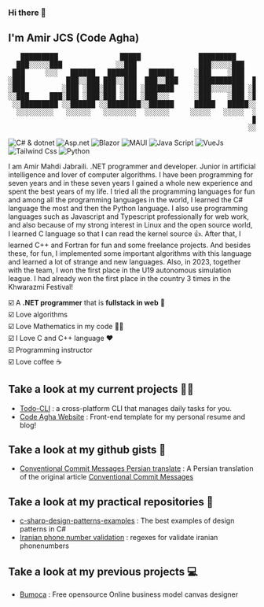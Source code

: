 ### Hi there 👋
## I'm Amir JCS (Code Agha) 

<pre style="backgound-color=transparent">
   █████████               █████              █████████            █████               
  ███░░░░░███             ░░███               ███░░░░░███          ░░███                
 ███     ░░░   ██████   ███████   ██████     ░███    ░███   ███████ ░███████    ██████  
░███          ███░░███ ███░░███  ███░░███    ░███████████  ███░░███ ░███░░███  ░░░░░███ 
░███         ░███ ░███░███ ░███ ░███████     ░███░░░░░███ ░███ ░███ ░███ ░███   ███████ 
░░███     ███░███ ░███░███ ░███ ░███░░░      ░███    ░███ ░███ ░███ ░███ ░███  ███░░███ 
 ░░█████████ ░░██████ ░░████████░░██████     █████   █████░░███████ ████ █████░░████████
  ░░░░░░░░░   ░░░░░░   ░░░░░░░░  ░░░░░░     ░░░░░   ░░░░░  ░░░░░███░░░░ ░░░░░  ░░░░░░░░ 
                                                           ███ ░███                      
                                                          ░░██████                      </pre>

![C# & dotnet](https://img.shields.io/badge/C%23%20%26%20dotnet-c%23d%26dotnet?logo=c-sharp&logoColor=%23083344&labelColor=%237dd3fc&color=%230891b2) ![Asp.net](https://img.shields.io/badge/Asp.Net-c%23d%26dotnet?logo=dotnet&logoColor=%23500724&labelColor=%23f9a8d4&color=%23db2777) ![Blazor](https://img.shields.io/badge/Blazor-c%23d%26dotnet?logo=dotnet&logoColor=%231e3a8a&labelColor=%23818cf8&color=%236366f1) ![MAUI](https://img.shields.io/badge/MAUI-c%23d%26dotnet?logo=dotnet&logoColor=%232e1065&labelColor=%23a78bfa&color=%239333ea) ![Java Script](https://img.shields.io/badge/Java%20script-c%23d%26dotnet?logo=javascript&logoColor=%23fbbf24&labelColor=%2378350f&color=%23fcd34d) ![VueJs](https://img.shields.io/badge/Vue.js-c%23d%26dotnet?logo=vuedotjs&logoColor=%23166534&labelColor=%234ade80&color=%2316a34a) ![Tailwind Css](https://img.shields.io/badge/Tailwind%20Css-c%23d%26dotnet?logo=tailwindcss&logoColor=%230ea5e9&labelColor=%23082f49&color=%230369a1) ![Python](https://img.shields.io/badge/Python-c%23d%26dotnet?logo=python&logoColor=%23fbbf24&labelColor=%23082f49&color=%23fbbf24)  


I am Amir Mahdi Jabraili.  .NET programmer and developer.  Junior in artificial intelligence and lover of computer algorithms.  I have been programming for seven years and in these seven years I gained a whole new experience and spent the best years of my life.  I tried all the programming languages ​​for fun and among all the programming languages ​​in the world, I learned the C# language the most and then the Python language.  I also use programming languages ​​such as Javascript and Typescript professionally for web work, and also because of my strong interest in Linux and the open source world, I learned C language so that I can read the kernel source 👍.  After that, I learned C++ and Fortran for fun and some freelance projects.  And besides these, for fun, I implemented some important algorithms with this language and learned a lot of strange and new languages.  Also, in 2023, together with the team, I won the first place in the U19 autonomous simulation league.  I had already won the first place in the country 3 times in the Khwarazmi Festival!  


☑️ A __.NET programmer__ that is __fullstack in web__ 💪  
☑️ Love algorithms  
☑️ Love Mathematics in my code 🧑‍💻  
☑️ I Love C and C++ language ❤️  
☑️ Programming instructor  
☑️ Love coffee ☕  

## Take a look at my current projects 🧑‍💻
- [Todo-CLI](https://github.com/AmirMahdyJebreily/Todo-CLI) : a cross-platform CLI that manages daily tasks for you.
- [Code Agha Website](https://github.com/AmirMahdyJebreily/Code-agha-dot-com) : Front-end template for my personal resume and blog!


## Take a look at my github gists 📑
- [Conventional Commit Messages Persian translate](https://gist.github.com/AmirMahdyJebreily/fde9631a0d9362d55bb7545a51097b15) : A Persian translation of the original article [Conventional Commit Messages](https://gist.github.com/qoomon/5dfcdf8eec66a051ecd85625518cfd13)

## Take a look at my practical repositories 🎯
- [c-sharp-design-patterns-examples](https://github.com/AmirMahdyJebreily/c-sharp-design-patterns-examples) : The best examples of design patterns in C#
- [Iranian phone number validation](https://github.com/AmirMahdyJebreily/iranian-phonenumber-validation) : regexes for validate iranian phonenumbers

## Take a look at my previous projects 💻
- [Bumoca](https://github.com/AmirMahdyJebreily/Bumoca-vue) : Free opensource Online business model canvas designer

